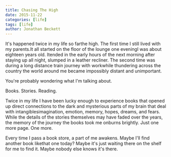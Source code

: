 ```yaml
---
title: Chasing The High
date: 2015-11-22
categories: [life]
tags: [life]
author: Jonathan Beckett
---
```


It's happened twice in my life so farthe high. The first time I still lived with my parents.It all started on the floor of the lounge one eveningI was about eighteen years old. Itended in the early hours of the next morning after staying up all night, slumped in a leather recliner. The second time was during a long distance train journey with workwhile thundering across the country the world around me became impossibly distant and unimportant.

You're probably wondering what I'm talking about.

Books. Stories. Reading.

Twice in my life I have been lucky enough to experience books that opened up direct connections to the dark and mysterious parts of my brain that deal with intangiblesimagination, emotion, memory, hopes, dreams, and fears. While the details of the stories themselves may have faded over the years, the memory of the journey the books took me onburns brightly. Just one more page. One more.

Every time I pass a book store, a part of me awakens. Maybe I'll find another book likethat one today? Maybe it's just waiting there on the shelf for me to find it. Maybe nobody else knows it's there.
